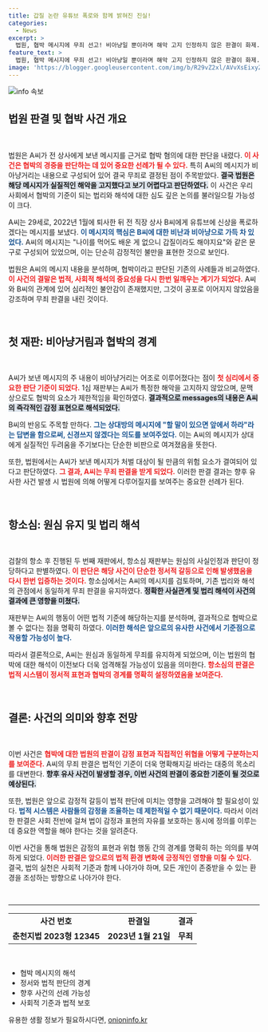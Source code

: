 ```yaml
---
title: 갑질 논란 유튜브 폭로와 함께 밝혀진 진실!
categories:
  - News
excerpt: >
  법원, 협박 메시지에 무죄 선고! 비아냥일 뿐이라며 해악 고지 인정하지 않은 판결이 화제. 갈등에 휘말린 20대의 예기치 못한 결말은?
feature_text: >
  법원, 협박 메시지에 무죄 선고! 비아냥일 뿐이라며 해악 고지 인정하지 않은 판결이 화제. 갈등에 휘말린 20대의 예기치 못한 결말은?
image: 'https://blogger.googleusercontent.com/img/b/R29vZ2xl/AVvXsEixyZcFfHzMRdzZMjFBmAUKJYCLCGyLL1o632UiGVXcaFdKo_bkvkuCioo0uUKlGfBVcT3P84aROyZIXSBEx3Aw5nCQ3pTgDom1WDC4m8eifvWiAmWEEVb4x6G_l8C0QH225ldMjyaFvpxGEBGNO37VmDTDMHGhJPq73UglMfDca1-0aw/s1600/blogspot.png'
---
```


<p><img src="https://blogger.googleusercontent.com/img/b/R29vZ2xl/AVvXsEixyZcFfHzMRdzZMjFBmAUKJYCLCGyLL1o632UiGVXcaFdKo_bkvkuCioo0uUKlGfBVcT3P84aROyZIXSBEx3Aw5nCQ3pTgDom1WDC4m8eifvWiAmWEEVb4x6G_l8C0QH225ldMjyaFvpxGEBGNO37VmDTDMHGhJPq73UglMfDca1-0aw/s1600/blogspot.png" alt="info 속보" /></p>

<h2 data-ke-size="size26">법원 판결 및 협박 사건 개요</h2>

<p data-ke-size="size16">&nbsp;</p>

<p>법원은 A씨가 전 상사에게 보낸 메시지를 근거로 협박 혐의에 대한 판단을 내렸다. <b><span style="color: #ee2323;">이 사건은 협박의 경중을 판단하는 데 있어 중요한 선례가 될 수 있다.</span></b> 특히 A씨의 메시지가 비아냥거리는 내용으로 구성되어 있어 결국 무죄로 결정된 점이 주목받았다. <b><span style="background-color: #21538527;">결국 법원은 해당 메시지가 실질적인 해악을 고지했다고 보기 어렵다고 판단하였다.</span></b> 이 사건은 우리 사회에서 협박의 기준이 되는 법리와 해석에 대한 심도 깊은 논의를 불러일으킬 가능성이 크다.</p>

<p>A씨는 29세로, 2022년 1월에 퇴사한 뒤 전 직장 상사 B씨에게 유튜브에 신상을 폭로하겠다는 메시지를 보냈다. <b><span style="color: #1a5490;">이 메시지의 핵심은 B씨에 대한 비난과 비아냥으로 가득 차 있었다.</span></b> A씨의 메시지는 "나이를 먹어도 배운 게 없으니 갑질이라도 해야지요"와 같은 문구로 구성되어 있었으며, 이는 단순히 감정적인 불만을 표현한 것으로 보인다. </p>

<p>법원은 A씨의 메시지 내용을 분석하며, 협박이라고 판단된 기존의 사례들과 비교하였다. <b><span style="color: #ee2323;">이 사건의 결말은 법적, 사회적 해석의 중요성을 다시 한번 일깨우는 계기가 되었다.</span></b> A씨와 B씨의 관계에 있어 심리적인 불안감이 존재했지만, 그것이 공포로 이어지지 않았음을 강조하며 무죄 판결을 내린 것이다.  </p>

<p data-ke-size="size16">&nbsp;</p>

<h2 data-ke-size="size26">첫 재판: 비아냥거림과 협박의 경계</h2>

<p data-ke-size="size16">&nbsp;</p>

<p>A씨가 보낸 메시지의 주 내용이 비아냥거리는 어조로 이루어졌다는 점이 <b><span style="color: #ee2323;">첫 심리에서 중요한 판단 기준이 되었다.</span></b> 1심 재판부는 A씨가 특정한 해악을 고지하지 않았으며, 문맥 상으로도 협박의 요소가 제한적임을 확인하였다. <b><span style="background-color: #21538527;">결과적으로 messages의 내용은 A씨의 즉각적인 감정 표현으로 해석되었다.</span></b> </p>

<p>B씨의 반응도 주목할 만하다. <b><span style="color: #1a5490;">그는 상대방의 메시지에 "할 말이 있으면 앞에서 하라"라는 답변을 함으로써, 신경쓰지 않겠다는 의도를 보여주었다.</span></b> 이는 A씨의 메시지가 상대에게 실질적인 두려움을 주기보다는 단순한 비판으로 여겨졌음을 뜻한다.</p>

<p>또한, 법원에서는 A씨가 보낸 메시지가 처벌 대상이 될 만큼의 위험 요소가 결여되어 있다고 판단하였다. <b><span style="color: #ee2323;">그 결과, A씨는 무죄 판결을 받게 되었다.</span></b> 이러한 판결 결과는 향후 유사한 사건 발생 시 법원에 의해 어떻게 다루어질지를 보여주는 중요한 선례가 된다. </p>

<p data-ke-size="size16">&nbsp;</p>

<h2 data-ke-size="size26">항소심: 원심 유지 및 법리 해석</h2>

<p data-ke-size="size16">&nbsp;</p>

<p>검찰의 항소 후 진행된 두 번째 재판에서, 항소심 재판부는 원심의 사실인정과 판단이 정당하다고 판별하였다. <b><span style="color: #ee2323;">이 판단은 해당 사건이 단순한 정서적 갈등으로 인해 발생했음을 다시 한번 입증하는 것이다.</span></b> 항소심에서는 A씨의 메시지를 검토하며, 기존 법리와 해석의 관점에서 동일하게 무죄 판결을 유지하였다. <b><span style="background-color: #21538527;">정확한 사실관계 및 법리 해석이 사건의 결과에 큰 영향을 미쳤다.</span></b> </p>

<p>재판부는 A씨의 행동이 어떤 법적 기준에 해당하는지를 분석하며, 결과적으로 협박으로 볼 수 없다는 점을 명확히 하였다. <b><span style="color: #1a5490;">이러한 해석은 앞으로의 유사한 사건에서 기준점으로 작용할 가능성이 높다.</span></b> </p>

<p>따라서 결론적으로, A씨는 원심과 동일하게 무죄를 유지하게 되었으며, 이는 법원의 협박에 대한 해석이 이전보다 더욱 엄격해질 가능성이 있음을 의미한다. <b><span style="color: #ee2323;">항소심의 판결은 법적 시스템이 정서적 표현과 협박의 경계를 명확히 설정하였음을 보여준다.</span></b></p>

<p data-ke-size="size16">&nbsp;</p>

<h2 data-ke-size="size26">결론: 사건의 의미와 향후 전망</h2>

<p data-ke-size="size16">&nbsp;</p>

<p>이번 사건은 <b><span style="color: #ee2323;">협박에 대한 법원의 판결이 감정 표현과 직접적인 위협을 어떻게 구분하는지를 보여준다.</span></b> A씨의 무죄 판결은 법적인 기준이 더욱 명확해지길 바라는 대중의 목소리를 대변한다. <b><span style="background-color: #21538527;">향후 유사 사건이 발생할 경우, 이번 사건의 판결이 중요한 기준이 될 것으로 예상된다.</span></b> </p>

<p>또한, 법원은 앞으로 감정적 갈등이 법적 판단에 미치는 영향을 고려해야 할 필요성이 있다. <b><span style="color: #1a5490;">법적 시스템은 사람들의 감정을 조율하는 데 제한적일 수 없기 때문이다.</span></b> 따라서 이러한 판결은 사회 전반에 걸쳐 법이 감정과 표현의 자유를 보호하는 동시에 정의를 이루는데 중요한 역할을 해야 한다는 것을 알려준다.</p>

<p>이번 사건을 통해 법원은 감정의 표현과 위협 행동 간의 경계를 명확히 하는 의의를 부여하게 되었다. <b><span style="color: #ee2323;">이러한 판결은 앞으로의 법적 환경 변화에 긍정적인 영향을 미칠 수 있다.</span></b>  결국, 법의 실천은 사회적 기준과 함께 나아가야 하며, 모든 개인이 존중받을 수 있는 환경을 조성하는 방향으로 나아가야 한다. </p>

<p data-ke-size="size16">&nbsp;</p>

<hr>

<table style="width: 100%; border-collapse: collapse;">
<tr>
<td style="text-align: center; height: 17px;"><b>사건 번호</b></td>
<td style="text-align: center; height: 17px;"><b>판결일</b></td>
<td style="text-align: center; height: 17px;"><b>결과</b></td>
</tr>
<tr>
<td style="text-align: center; height: 17px;"><b>춘천지법 2023형 12345</b></td>
<td style="text-align: center; height: 17px;"><b>2023년 1월 21일</b></td>
<td style="text-align: center; height: 17px;"><b>무죄</b></td>
</tr>
</table>

<p data-ke-size="size16">&nbsp;</p> 

<ul>
<li>협박 메시지의 해석</li>
<li>정서와 법적 판단의 경계</li>
<li>향후 사건의 선례 가능성</li>
<li>사회적 기준과 법적 보호</li>
</ul>
유용한 생활 정보가 필요하시다면, <a href="https://onioninfo.kr" rel="dofollow">onioninfo.kr</a>


